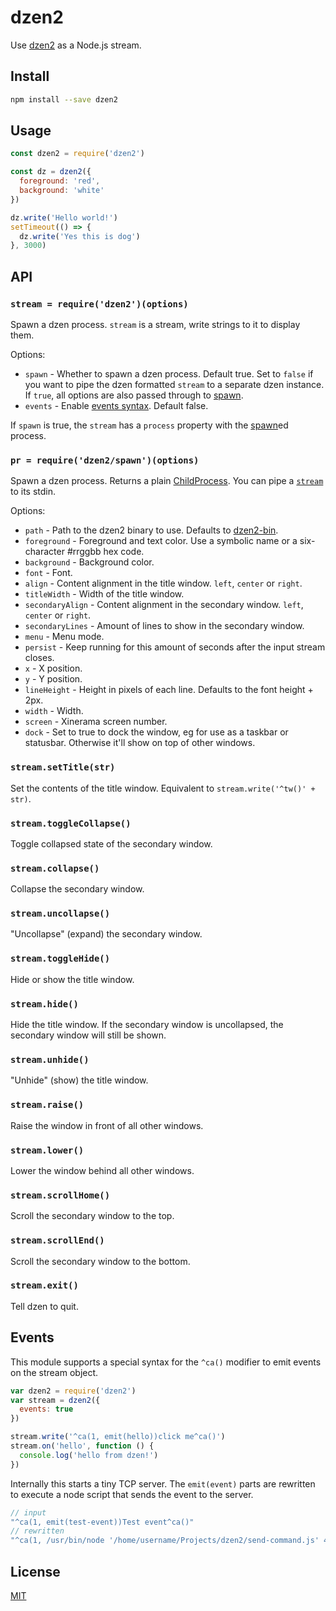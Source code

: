 # dzen2

Use [dzen2](https://github.com/robm/dzen) as a Node.js stream.

## Install

```bash
npm install --save dzen2
```

## Usage

```js
const dzen2 = require('dzen2')

const dz = dzen2({
  foreground: 'red',
  background: 'white'
})

dz.write('Hello world!')
setTimeout(() => {
  dz.write('Yes this is dog')
}, 3000)
```

## API

<a id="api-dzen"></a>
### `stream = require('dzen2')(options)`

Spawn a dzen process.
`stream` is a stream, write strings to it to display them.

Options:

 * `spawn` - Whether to spawn a dzen process. Default true.
   Set to `false` if you want to pipe the dzen formatted `stream` to a separate dzen instance.
   If `true`, all options are also passed through to [spawn](#api-spawn).
 * `events` - Enable [events syntax](#events). Default false.

If `spawn` is true, the `stream` has a `process` property with the [spawn](#api-spawn)ed process.

<a id="api-spawn"></a>
### `pr = require('dzen2/spawn')(options)`

Spawn a dzen process.
Returns a plain [ChildProcess](https://nodejs.org/api/child_process.html#child_process_class_childprocess).
You can pipe a [`stream`](#api-dzen) to its stdin.

Options:

 * `path` - Path to the dzen2 binary to use.
   Defaults to [dzen2-bin](https://github.com/goto-bus-stop/dzen2-bin).
 * `foreground` - Foreground and text color. Use a symbolic name or a six-character #rrggbb hex code.
 * `background` - Background color.
 * `font` - Font.
 * `align` - Content alignment in the title window. `left`, `center` or `right`.
 * `titleWidth` - Width of the title window.
 * `secondaryAlign` - Content alignment in the secondary window. `left`, `center` or `right`.
 * `secondaryLines` - Amount of lines to show in the secondary window.
 * `menu` - Menu mode.
 * `persist` - Keep running for this amount of seconds after the input stream closes.
 * `x` - X position.
 * `y` - Y position.
 * `lineHeight` - Height in pixels of each line. Defaults to the font height + 2px.
 * `width` - Width.
 * `screen` - Xinerama screen number.
 * `dock` - Set to true to dock the window, eg for use as a taskbar or statusbar.
   Otherwise it'll show on top of other windows.

### `stream.setTitle(str)`

Set the contents of the title window.
Equivalent to `stream.write('^tw()' + str)`.

### `stream.toggleCollapse()`

Toggle collapsed state of the secondary window.

### `stream.collapse()`

Collapse the secondary window.

### `stream.uncollapse()`

"Uncollapse" (expand) the secondary window.

### `stream.toggleHide()`

Hide or show the title window.

### `stream.hide()`

Hide the title window.
If the secondary window is uncollapsed, the secondary window will still be shown.

### `stream.unhide()`

"Unhide" (show) the title window.

### `stream.raise()`

Raise the window in front of all other windows.

### `stream.lower()`

Lower the window behind all other windows.

### `stream.scrollHome()`

Scroll the secondary window to the top.

### `stream.scrollEnd()`

Scroll the secondary window to the bottom.

### `stream.exit()`

Tell dzen to quit.

## Events

This module supports a special syntax for the `^ca()` modifier to emit events on the stream object.

```js
var dzen2 = require('dzen2')
var stream = dzen2({
  events: true
})

stream.write('^ca(1, emit(hello))click me^ca()')
stream.on('hello', function () {
  console.log('hello from dzen!')
})
```

Internally this starts a tiny TCP server.
The `emit(event)` parts are rewritten to execute a node script that sends the event to the server.

```js
// input
"^ca(1, emit(test-event))Test event^ca()"
// rewritten
"^ca(1, /usr/bin/node '/home/username/Projects/dzen2/send-command.js' 41481 'test-event')Test event^ca()"
```

## License

[MIT](./LICENSE)
